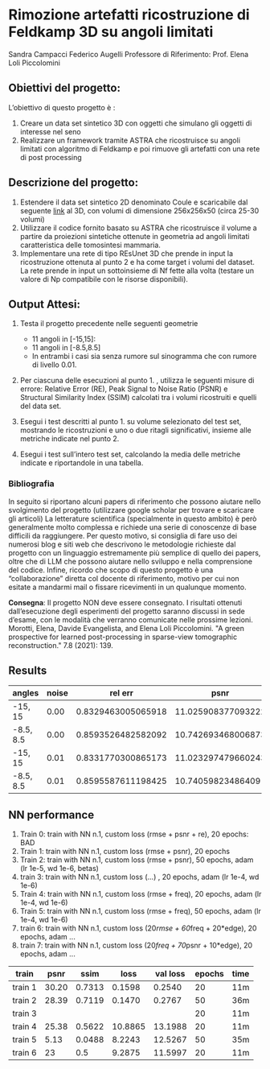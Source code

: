 # Rimozione artefatti ricostruzione di Feldkamp 3D su angoli limitati

Sandra Campacci
Federico Augelli
Professore di Riferimento: Prof. Elena Loli Piccolomini

## Obiettivi del progetto:

L’obiettivo di questo progetto è :
1. Creare un data set sintetico 3D con oggetti che simulano gli oggetti di interesse nel seno
2. Realizzare un framework tramite ASTRA che ricostruisce su angoli limitati con algoritmo di
Feldkamp e poi rimuove gli artefatti con una rete di post processing

## Descrizione del progetto:

1. Estendere il data set sintetico 2D denominato Coule e scaricabile dal seguente [link](https://www.kaggle.com/datasets/loiboresearchgroup/coule-dataset) al 3D, con volumi di dimensione 256x256x50 (circa 25-30 volumi)
2. Utilizzare il codice fornito basato su ASTRA che ricostruisce il volume a partire da proiezioni sintetiche ottenute in geometria ad angoli limitati caratteristica delle tomosintesi mammaria.
3. Implementare una rete di tipo REsUnet 3D che prende in input la ricostruzione ottenuta al punto 2 e ha come target i volumi del dataset. La rete prende in input un sottoinsieme di Nf fette alla volta (testare un valore di Np compatibile con le risorse disponibili).

## Output Attesi:

1. Testa il progetto precedente nelle seguenti geometrie
    - 11 angoli in [-15,15]:
    - 11 angoli in [-8.5,8.5]
    - In entrambi i casi sia senza rumore sul sinogramma che con rumore di livello 0.01.

2. Per ciascuna delle esecuzioni al punto 1. , utilizza le seguenti misure di errore: Relative Error (RE), Peak Signal to Noise Ratio (PSNR) e Structural Similarity Index (SSIM) calcolati tra i volumi ricostruiti e quelli del data set.
3. Esegui i test descritti al punto 1. su volume selezionato del test set, mostrando le ricostruzioni e uno o due ritagli significativi, insieme alle metriche indicate nel punto 2.
4. Esegui i test sull’intero test set, calcolando la media delle metriche indicate e riportandole in una tabella.

### Bibliografia
In seguito si riportano alcuni papers di riferimento che possono aiutare nello svolgimento del progetto (utilizzare google scholar per trovare e scaricare gli articoli) La letterature scientifica (specialmente in questo ambito) è però generalmente molto complessa e richiede una serie di conoscenze di base difficili da raggiungere. Per questo motivo, si consiglia di fare uso dei numerosi blog e siti web che descrivono le metodologie richieste dal progetto con un linguaggio estremamente più semplice di quello dei papers, oltre che di LLM che possono aiutare nello sviluppo e nella comprensione del codice. Infine, ricordo che scopo di questo progetto è una “collaborazione” diretta col docente di riferimento, motivo per cui non esitate a mandarmi mail o fissare ricevimenti in un qualunque momento.


**Consegna**: Il progetto NON deve essere consegnato. I risultati ottenuti dall’esecuzione degli esperimenti del progetto saranno discussi in sede d’esame, con le modalità che verranno comunicate nelle prossime lezioni.
Morotti, Elena, Davide Evangelista, and Elena Loli Piccolomini. "A green prospective for learned
post-processing in sparse-view tomographic reconstruction."
7.8 (2021): 139.


## Results
|angles   |noise|rel err             |psnr                |ssim                 |rmse                |
|---------|-----|--------------------|--------------------|---------------------|--------------------|
|-15, 15  |0.00 | 0.8329463005065918 | 11.025908377093222 | 0.200415325317181   | 0.2898489236831665 |
|-8.5, 8.5|0.00 | 0.8593526482582092 | 10.742693468006873 | 0.19586413319069834 | 0.299014687538147  |
|-15, 15  |0.01 | 0.8331770300865173 | 11.023297479660243 | 0.19592756581773943 | 0.2899376153945923 |
|-8.5, 8.5|0.01 | 0.8595587611198425 | 10.74059823486409  | 0.1922153868176137  | 0.2990887761116028 |

## NN performance

1. Train 0: train with NN n.1, custom loss (rmse + psnr + re), 20 epochs: BAD
2. Train 1: train with NN n.1, custom loss (rmse + psnr), 20 epochs
3. Train 2: train with NN n.1, custom loss (rmse + psnr), 50 epochs, adam (lr 1e-5, wd 1e-6, betas)
4. train 3: train with NN n.1, custom loss (...)        , 20 epochs, adam (lr 1e-4, wd 1e-6)
5. Train 4: train with NN n.1, custom loss (rmse + freq), 20 epochs, adam (lr 1e-4, wd 1e-6)
6. Train 5: train with NN n.1, custom loss (rmse + freq), 50 epochs, adam (lr 1e-4, wd 1e-6)
7. train 6: train with NN n.1, custom loss (20*rmse + 60*freq + 20*edge), 20 epochs, adam ...
8. train 7: train with NN n.1, custom loss (20*freq + 70*psnr + 10*edge), 20 epochs, adam ...

| train   | psnr  | ssim   | loss   | val loss | epochs | time |
|---------|-------|--------|--------|----------|--------|------|
| train 1 | 30.20 | 0.7313 | 0.1598 | 0.2540   | 20     | 11m  |
| train 2 | 28.39 | 0.7119 | 0.1470 | 0.2767   | 50     | 36m  |
| train 3 |       |        |        |          | 20     | 11m  |
| train 4 | 25.38 | 0.5622 | 10.8865| 13.1988  | 20     | 11m  |
| train 5 | 5.13  | 0.0488 | 8.2243 | 12.5267  | 50     | 35m  |
| train 6 | 23    | 0.5    | 9.2875 | 11.5997  | 20     | 11m  |
